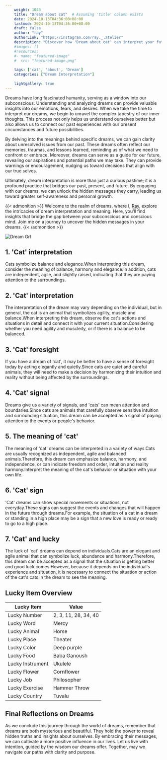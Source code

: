 ```yaml
---
    weight: 1043
    title: "Dream about cat"  # Assuming 'title' column exists
    date: 2024-10-13T04:36:00+08:00
    lastmod: 2024-10-13T04:36:00+08:00
    draft: false
    author: "ray"
    authorLink: "https://instagram.com/ray._.atelier"
    description: "Discover how 'Dream about cat' can interpret your future and uncover its significant meanings in your life."
    #images: []
    #resources:
    #- name: "featured-image"
    #  src: "featured-image.png"
    
    tags: ['cat', 'about', 'Dream']
    categories: ["Dream Interpretation"]
    
    lightgallery: true
---
```

    
Dreams have long fascinated humanity, serving as a window into our subconscious. Understanding and analyzing dreams can provide valuable insights into our emotions, fears, and desires. When we take the time to interpret our dreams, we begin to unravel the complex tapestry of our inner thoughts. This process not only helps us understand ourselves better but also allows us to connect our past experiences with our present circumstances and future possibilities.

By delving into the meanings behind specific dreams, we can gain clarity about unresolved issues from our past. These dreams often reflect our memories, traumas, and lessons learned, reminding us of what we need to confront or embrace. Moreover, dreams can serve as a guide for our future, revealing our aspirations and potential paths we may take. They can provide warnings or encouragement, nudging us toward decisions that align with our true selves.

Ultimately, dream interpretation is more than just a curious pastime; it is a profound practice that bridges our past, present, and future. By engaging with our dreams, we can unlock the hidden messages they carry, leading us toward greater self-awareness and personal growth.

{{< admonition >}}
Welcome to the realm of dreams, where I, [Ray](https://instagram.com/ray._.atelier), explore the intricacies of dream interpretation and meaning. Here, you’ll find insights that bridge the gap between your subconscious and conscious mind. Join me on a journey to uncover the hidden messages in your dreams.
{{< /admonition >}}

![Dream Grl](https://cdn.pixabay.com/photo/2017/11/02/03/35/gothic-2910057_1280.jpg "Dream Grl")

## 1. 'Cat' interpretation
Cats symbolize balance and elegance.When interpreting this dream, consider the meaning of balance, harmony and elegance.In addition, cats are independent, agile, and slightly raised, indicating that they are paying attention to the surroundings.

## 2. 'Cat' interpretation
The interpretation of the dream may vary depending on the individual, but in general, the cat is an animal that symbolizes agility, muscle and balance.When interpreting this dream, observe the cat's actions and situations in detail and connect it with your current situation.Considering whether you need agility and muscleity, or if there is a balance to be balanced.

## 3. 'Cat' foresight
If you have a dream of 'cat', it may be better to have a sense of foresight today by acting elegantly and quietly.Since cats are quiet and careful animals, they will need to make a decision by harmonizing their intuition and reality without being affected by the surroundings.

## 4. 'Cat' signal
Dreams give us a variety of signals, and 'cats' can mean attention and boundaries.Since cats are animals that carefully observe sensitive intuition and surrounding situation, this dream can be accepted as a signal of paying attention to the events or people's behavior.

## 5. The meaning of 'cat'
The meaning of 'cat' dreams can be interpreted in a variety of ways.Cats are usually recognized as independent, agile and balanced animals.Therefore, this dream can emphasize balance, harmony, and independence, or can indicate freedom and order, intuition and reality harmony.Interpret the meaning of the cat's behavior or situation with your own life.

## 6. 'Cat' sign
'Cat' dreams can show special movements or situations, not everyday.These signs can suggest the events and changes that will happen in the future through dreams.For example, the situation of a cat in a dream or standing in a high place may be a sign that a new love is ready or ready to go to a high place.

## 7. 'Cat' and lucky
The luck of 'cat' dreams can depend on individuals.Cats are an elegant and agile animal that can symbolize luck, abundance and harmony.Therefore, this dream can be accepted as a signal that the situation is getting better and good luck comes.However, because it depends on the individual's experience and situation, it is necessary to connect the situation or action of the cat's cats in the dream to see the meaning.

## Lucky Item Overview
| Lucky Item          | Value              |
|---------------|--------------------|
| Lucky Number        | 2, 3, 11, 28, 34, 40  |
| Lucky Word          | Mercy |
| Lucky Animal        | Horse |
| Lucky Place         | Theater     |
| Lucky Color         | Deep purple     |
| Lucky Food          | Baba Ganoush      |
| Lucky Instrument    | Ukulele |
| Lucky Flower        | Cornflower    |
| Lucky Job           | Philosopher       |
| Lucky Exercise      | Hammer Throw  |
| Lucky Country       | Tuvalu    |


##  Final Reflections on Dreams

As we conclude this journey through the world of dreams, remember that dreams are both mysterious and beautiful. They hold the power to reveal hidden truths and insights about ourselves. By embracing their messages, we can cultivate a more positive influence in our lives. Let us live with intention, guided by the wisdom our dreams offer. Together, may we navigate our paths with clarity and purpose.

